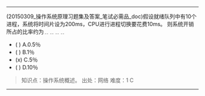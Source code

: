 ---
(20150309_操作系统原理习题集及答案_笔试必需品_doc)假设就绪队列中有10个进程，系统将时间片设为200ms，CPU进行进程切换要花费10ms。
则系统开销所占的比率约为﹎﹎﹎﹎
- ( ) A.0.5％ 
- ( ) B.1％ 
- (x) C.5％ 
- ( ) D.10％

> 知识点：操作系统概述。
> 出处：网络
> 难度：1
> C

---